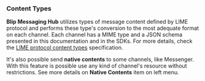 ### Content Types

**Blip Messaging Hub** utilizes types of message content defined by LIME protocol and performs these type's conversion to the most adequate format on each channel. Each channel has a MIME type and a JSON schema presented in this documentation and in the SDKs. For more details, check the [LIME protocol content types](http://limeprotocol.org/content-types.html) specification.

It's also possible send **native contents** to some channels, like Messenger. With this feature is possible use any kind of channel's resource without restrictions. See more details on **Native Contents** item on left menu.
